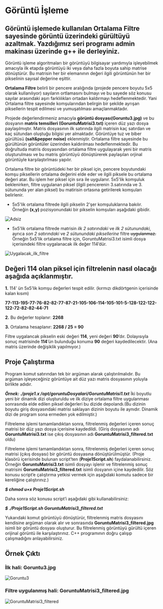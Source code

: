 # Görüntü İşleme
## Görüntü işlemede kullanılan Ortalama Filtre sayesinde görüntü üzerindeki gürültüyü azaltmak. Yazdığımız seri programı admin makinası üzerinde g++ ile derleyiniz.
Görüntü işleme algoritmaları bir görüntüyü bilgisayar yardımıyla işleyebilmek amacıyla ilk etapda görüntüyü iki veya daha fazla boyuta sahip matrise dönüştürür. Bu matrisin her bir elemanının değeri ilgili görüntünün her bir pikselinin sayısal değerine eşittir.

**Ortalama Filtre** belirli bir pencere aralığında (projede pencere boyutu 5x5 olarak kullanılıyor) sayıların ortlamasını bulmayı ve bu sayede söz konusu sayılar arasındaki aşırı farklılıkları ortadan kaldırmayı hedeflenmektedir. Yani Ortalama filtre sayesinde komşularından belirgin bir şekilde ayrışan piksellerin tespit edilmesi ve yumuşatılması amaçlanmaktadır.

Projede değerlendirmeniz amacıyla **görüntü dosyası(Goruntu3.jpg)** ve bu dosyanın **matris temsilleri (GoruntuMatrisi3.txt)** içeren düz yazı dosya paylaşılmıştır. Matris dosyasının ilk satırında ilgili matrisin kaç satırdan ve kaç sütundan oluştuğu bilgisi yer almaktadır. Görüntüye tuz ve biber gürültüsü **(salt&pepper noise)** eklenmiştir. Ortalama filtre sayesinde bu gürültünün görüntüler üzerinden kaldırılması hedeflenmektedir. Bu doğrultuda matris dosyasından ortalama filtre uygulayarak yeni bir matris oluşturulması ve bu matris görüntüyü dönüştürerek paylaşılan orjinal görüntüyle karşılaştırlması  yapılır.

Ortalama filtre bir görüntüdeki her bir piksel için, pencere boyutundaki komşu piksellerin ortalama değerini elde eder ve ilgili piksele bu ortalama değeri atar. Bu işlem her piksel için sıra ile uygulanır. 5x5'lik komşuluk beklenirken, filtre uygulanan piksel (ilgili pencerenin 3.satırında ve 3. sütununda yer alan piksel) bu matirisin ortasına getirilerek komşuları belirlenir.

- 5x5'lik ortalama filtrede ilgili pikselin 2'şer komşuluklarına bakılır. Örneğin **(x,y)** pozisyonundaki bir pikselin komşuları aşağıdaki gibidir.

![Adsiz](https://user-images.githubusercontent.com/66306220/86360991-da701800-bc7b-11ea-90c1-a99628520c83.jpg)

- 5x5’lik ortalama filtrede matrisin *ilk 2 satırındaki* ve *ilk 2 sütunundaki*, ayrıca *son 2 satırındaki* ve *2 sütunundaki piksellerine* filtre ~~uygulanmaz.~~ Örneğin 5x5’lik ortalama filtre için, GoruntuMatrisi3.txt isimli dosya içerisindeki filtre uygalanacak ilk değer 114’dür.

![Uygalacak_ilk_filtre](https://user-images.githubusercontent.com/66306220/86361999-5159e080-bc7d-11ea-888e-689484bd3951.png)

## Değeri 114 olan piksel için filtrelenin nasıl olacağı aşağıda açıklanmıştır.

**1.**	114’ ün 5x5’lik komşu değerleri tespit edilir. (kırmızı dikdörtgenin içerisinde kalan kısım)

**77-113-195-77-76-82-82-77-87-21-105-106-114-105-101-5-128-122-122-122-72-82-82-44-71**

**2.**	Bu değerler toplanır: **2268**

**3.**  Ortalama hesaplanır: **2268 / 25 = 90**

Filtre uygalancak pikselin eski değeri **114**, yeni değeri **90**’dır. Dolayısıyla sonuç matrisinde **114**’ün bulunduğu konuma **90** değeri kaydedilecektir. (Ana matris üzerinde değişiklik yapılmıyor.)

## Proje Çalıştırma
Program komut satırından tek bir argüman alarak çalıştırılmalıdır. Bu argüman işleyeceğiniz görüntüye ait düz yazı matris dosyasının yoluyla birlikte adıdır.

***Örnek: ./proje1.x     /opt/goruntuDosyalari/GoruntuMatrisi1.txt***
İki boyutlu yeni bir dinamik dizi oluşturuldu ve ilk diziye ortalama filtre uygulanması sonrasında elde edilen piksel değerleri bu dizide depolandı.(Bu dizinin boyutu giriş dosyasındaki matrisi saklayan dizinin boyutu ile aynıdır. Dinamik dizi de program sona ermeden yok edilmiştir.)

Filtreleme işlemi tamamlandıktan sonra, filtrelenmiş değerleri içeren sonuç matrisi bir düz yazı dosya içerisine kaydedildi. (Giriş dosyasının adı **GoruntuMatrisi3.txt** ise çıkış dosyasının adı **GoruntuMatrisi3_filtered.txt** oldu)

Filtreleme işlemi tamamlandıktan sonra, filtrelenmiş değerleri içeren sonuç matrisi (çıkış dosyası) bir görüntü dosyasına dönüştürülmüştür. (Proje klasörü içerisinde bulunan script’ten (**Proje1Script.sh**) faydalanabilirsiniz. Örneğin **GoruntuMatrisi3.txt** isimli dosyayı işlenir ve filtrelenmiş sonuç matrisini **GoruntuMatrisi3_filtered.txt** isimli dosyanın içine kaydedilir. Söz konusu script’e çalıştırma yetkisi vermek için aşağıdaki komutu sadece bir kereliğine çalıştırınız.)

***$ chmod u+x Proje1Script.sh***

Daha sonra söz konusu script’i aşağıdaki gibi kullanabilirsiniz:

***$ ./Proje1Script.sh  GoruntuMatrisi3_filtered.txt***

Yukarıdaki komut görüntüyü dönüştürür, filtrelenmiş matris dosyasını kendisine argüman olarak alır ve sonrasında **GoruntuMatrisi3_filtered.jpg** isimli bir görüntü dosyası oluşturur. Bu filtrelenmiş görüntüyü gürültü içeren orijinal görüntü ile karşılaştırınız. C++ programının doğru çalışıp çalışmadığını anlayabilirsiniz.

## Örnek Çıktı

### İlk hali: Goruntu3.jpg

![Goruntu3](https://user-images.githubusercontent.com/66306220/86370508-83247480-bc88-11ea-9001-18b27633f8a7.jpg)

### Filtre uygulanmış hali: GoruntuMatrisi3_filtered.jpg

![GoruntuMatrisi3_filtered](https://user-images.githubusercontent.com/66306220/86370482-7b64d000-bc88-11ea-9112-82c9b6219718.jpg)

